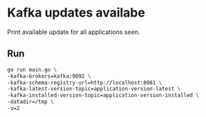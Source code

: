 # Kafka updates availabe

Print available update for all applications seen.

## Run

```bash
go run main.go \
-kafka-brokers=kafka:9092 \
-kafka-schema-registry-url=http://localhost:8081 \
-kafka-latest-version-topic=application-version-latest \
-kafka-installed-version-topic=application-version-installed \
-datadir=/tmp \
-v=2
```
